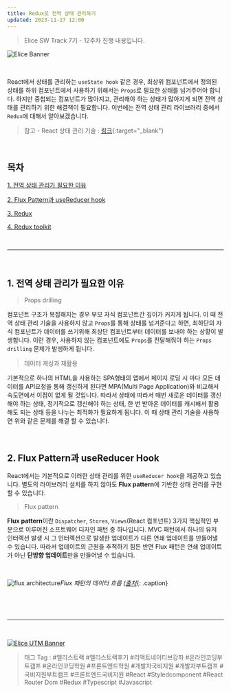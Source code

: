 ```yaml
---
title: Redux로 전역 상태 관리하기
updated: 2023-11-27 12:00
---
```


> Elice SW Track 7기 - 12주차 진행 내용입니다.


![Elice Banner](/blog/assets/elice/SW7_top_banner.png)

&nbsp;

React에서 상태를 관리하는 `useState hook` 같은 경우, 최상위 컴포넌트에서 정의된 상태를 하위 컴포넌트에서 사용하기 위해서는 `Props`로 필요한 상태를 넘겨주어야 합니다. 하지만 중첩되는 컴포넌트가 많아지고, 관리해야 하는 상태가 많아지게 되면 전역 상태를 관리하기 위한 해결책이 필요합니다. 이번에는 전역 상태 관리 라이브러리 중에서 `Redux`에 대해서 알아보겠습니다.

> 참고 - React 상태 관리 기술 : [링크](https://ui.toast.com/posts/ko_20210707){:target="_blank"}




&nbsp;

## 목차

[1. 전역 상태 관리가 필요한 이유](#1-전역-상태-관리가-필요한-이유)

[2. Flux Pattern과 useReducer hook](#2-flux-pattern과-usereducer-hook)

[3. Redux](#3-redux)

[4. Redux toolkit](#4-redux-toolkit)


&nbsp;

---

&nbsp;
## 1. 전역 상태 관리가 필요한 이유

> Props drilling

컴포넌트 구조가 복잡해지는 경우 부모 자식 컴포넌트간 깊이가 커지게 됩니다. 이 때 전역 상태 관리 기술을 사용하지 않고 `Props`를 통해 상태를 넘겨준다고 하면, 최하단의 자식 컴포넌트가 데이터를 쓰기위해 최상단 컴포넌트부터 데이터를 보내야 하는 상황이 발생합니다. 이런 경우, 사용하지 않는 컴포넌트에도 `Props`를 전달해줘야 하는 `Props drilling` 문제가 발생하게 됩니다.

> 데이터 캐싱과 재활용

기본적으로 하나의 HTML을 사용하는 SPA형태의 앱에서 페이지 로딩 시 마다 모든 데이터를 API요청을 통해 갱신하게 된다면 MPA(Multi Page Application)와 비교해서 속도면에서 이점이 없게 될 것입니다. 따라서 상태에 따라서 매번 새로운 데이터를 갱신해야 하는 상태, 정기적으로 갱신해야 하는 상태, 한 번 받아온 데이터를 캐시해서 활용해도 되는 상태 등을 나누는 최적화가 필요하게 됩니다. 이 때 상태 관리 기술을 사용하면 위와 같은 문제를 해결 할 수 있습니다.

&nbsp;
## 2. Flux Pattern과 useReducer Hook

React에서는 기본적으로 이러한 상태 관리를 위한 `useReducer hook`을 제공하고 있습니다. 별도의 라이브러리 설치를 하지 않아도 **Flux pattern**에 기반한 상태 관리를 구현할 수 있습니다.

> Flux pattern

**Flux pattern**이란 `Dispatcher`, `Stores`, `Views`(React 컴포넌트) 3가지 핵심적인 부분으로 이루어진 소프트웨어 디자인 패턴 중 하나입니다. MVC 패턴에서 하나의 유저 인터렉션 발생 시 그 인터렉션으로 발생한 업데이트가 다른 연쇄 업데이트를 만들어낼 수 있습니다. 따라서 업데이트의 근원을 추적하기 힘든 반면 Flux 패턴은 연쇄 업데이트가 아닌 **단방향 업데이트**만을 만들어낼 수 있습니다.

&nbsp;

![flux architecture](https://haruair.github.io/flux/img/flux-simple-f8-diagram-with-client-action-1300w.png)*Flux 패턴의 데이터 흐름 ([출처](https://haruair.github.io/flux/docs/overview.html)*{: .caption}

&nbsp;



&nbsp;

---
&nbsp;

[![Elice UTM Banner](/blog/assets/elice/SW7_jihoonkim_bottom_banner.png)](https://elice.training/track/sw?utm_source=sw7&utm_medium=blog&utm_campaign=challenge&utm_content=m2gzitm8b)
&nbsp;
> 태그 Tag : #엘리스트랙 #엘리스트랙후기 #리액트네이티브강좌 #온라인코딩부트캠프 #온라인코딩학원 #프론트엔드학원 #개발자국비지원 #개발자부트캠프 #국비지원부트캠프 #프론트엔드국비지원 #React #Styledcomponent #React Router Dom #Redux #Typescript #Javascript